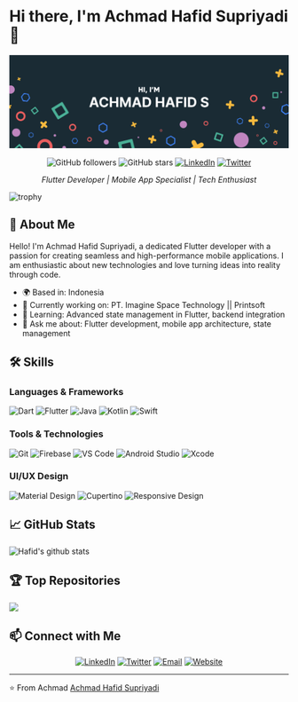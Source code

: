 # Hi there, I'm Achmad Hafid Supriyadi 👋

[![Hafid's GitHub Banner](./assets/my_banner.png)](https://mrhafid.my.id)

<p align="center">
  <img src="https://img.shields.io/github/followers/MrHafid?label=Follow%20Me&style=social" alt="GitHub followers">
  <img src="https://img.shields.io/github/stars/mrhafid?label=Stars&style=social" alt="GitHub stars">
  <a href="https://www.linkedin.com/in/mrhafid/"><img src="https://img.shields.io/badge/-LinkedIn-blue?style=flat-square&logo=LinkedIn&logoColor=white" alt="LinkedIn"></a>
  <a href="https://twitter.com/mrhafid007"><img src="https://img.shields.io/twitter/follow/mrhafid007?style=social" alt="Twitter"></a>
</p>

<p align="center">
  <em>Flutter Developer | Mobile App Specialist | Tech Enthusiast</em>
</p>

![trophy](https://github-profile-trophy.vercel.app/?username=mrhafid&theme=flat&row=1&margin-w=15)
<br />

## 🌟 About Me

Hello! I'm Achmad Hafid Supriyadi, a dedicated Flutter developer with a passion for creating seamless and high-performance mobile applications. I am enthusiastic about new technologies and love turning ideas into reality through code.

- 🌍 Based in: Indonesia
- 🔭 Currently working on: PT. Imagine Space Technology || Printsoft
- 🌱 Learning: Advanced state management in Flutter, backend integration
- 💬 Ask me about: Flutter development, mobile app architecture, state management

## 🛠️ Skills

### Languages & Frameworks
![Dart](https://img.shields.io/badge/Dart-0175C2?style=flat&logo=dart&logoColor=white)
![Flutter](https://img.shields.io/badge/Flutter-02569B?style=flat&logo=flutter&logoColor=white)
![Java](https://img.shields.io/badge/Java-007396?style=flat&logo=java&logoColor=white)
![Kotlin](https://img.shields.io/badge/Kotlin-0095D5?style=flat&logo=kotlin&logoColor=white)
![Swift](https://img.shields.io/badge/Php-FA7343?style=flat&logo=php&logoColor=white)

### Tools & Technologies
![Git](https://img.shields.io/badge/Git-F05032?style=flat&logo=git&logoColor=white)
![Firebase](https://img.shields.io/badge/Firebase-FFCA28?style=flat&logo=firebase&logoColor=white)
![VS Code](https://img.shields.io/badge/VS%20Code-007ACC?style=flat&logo=visual-studio-code&logoColor=white)
![Android Studio](https://img.shields.io/badge/Android%20Studio-3DDC84?style=flat&logo=android-studio&logoColor=white)
![Xcode](https://img.shields.io/badge/Xcode-1575F9?style=flat&logo=xcode&logoColor=white)

### UI/UX Design
![Material Design](https://img.shields.io/badge/Material%20Design-757575?style=flat&logo=material-design&logoColor=white)
![Cupertino](https://img.shields.io/badge/Cupertino-333333?style=flat&logo=apple&logoColor=white)
![Responsive Design](https://img.shields.io/badge/Responsive%20Design-4285F4?style=flat&logo=google&logoColor=white)


## 📈 GitHub Stats


  <img align="center" src="https://github-readme-stats.vercel.app/api?username=mrhafid&count_private=true&show_icons=true&include_all_commits=true&theme=algolia" alt="Hafid's github stats"/>


## 🏆 Top Repositories


  <img align="center" src="https://github-readme-stats.vercel.app/api/top-langs/?username=mrhafid&langs_count=8&count_private=true&layout=compact&theme=algolia"/>


## 📫 Connect with Me

<p align="center">
  <a href="https://www.linkedin.com/in/mrhafid/"><img src="https://img.shields.io/badge/-LinkedIn-blue?style=for-the-badge&logo=LinkedIn&logoColor=white" alt="LinkedIn"></a>
  <a href="https://twitter.com/mrhafid007"><img src="https://img.shields.io/badge/-Twitter-blue?style=for-the-badge&logo=Twitter&logoColor=white" alt="Twitter"></a>
  <a href="mailto:achmadhafid668@gmail.com"><img src="https://img.shields.io/badge/-Email-D14836?style=for-the-badge&logo=Gmail&logoColor=white" alt="Email"></a>
  <a href="https://mrhafid.my.id"><img src="https://img.shields.io/badge/-Website-FF5722?style=for-the-badge&logo=Google-Chrome&logoColor=white" alt="Website"></a>
</p>

---

<p align="center">
  
 ⭐️ From Achmad [Achmad Hafid Supriyadi](https://mrhafid.my.id)
 
</p>
